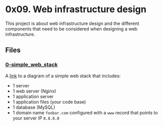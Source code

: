 # 0x09. Web infrastructure design

This project is about web infrastructure design and the different components that need to be considered when designing a web infrastructure.

## Files

### [0-simple_web_stack](./0-simple_web_stack)

A [link](https://github.com/4MR4N11/alx-system_engineering-devops/blob/master/0x09-web_infrastructure_design/images/0-simple_web_stack.png) to a diagram of a simple web stack that includes:
- 1 server
- 1 web server (Nginx)
- 1 application server
- 1 application files (your code base)
- 1 database (MySQL)
- 1 domain name `foobar.com` configured with a `www` record that points to your server IP `8.8.8.8`
